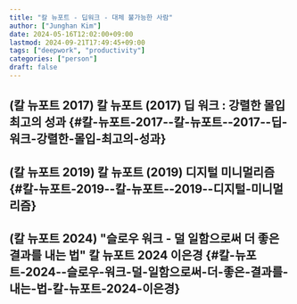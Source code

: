 ```yaml
---
title: "칼 뉴포트 - 딥워크 - 대체 불가능한 사람"
author: ["Junghan Kim"]
date: 2024-05-16T12:02:00+09:00
lastmod: 2024-09-21T17:49:45+09:00
tags: ["deepwork", "productivity"]
categories: ["person"]
draft: false
---
```


## (칼 뉴포트 2017) 칼 뉴포트 (2017) 딥 워크 : 강렬한 몰입 최고의 성과 {#칼-뉴포트-2017--칼-뉴포트--2017--딥-워크-강렬한-몰입-최고의-성과}


## (칼 뉴포트 2019) 칼 뉴포트 (2019) 디지털 미니멀리즘 {#칼-뉴포트-2019--칼-뉴포트--2019--디지털-미니멀리즘}


## (칼 뉴포트 2024) "슬로우 워크 - 덜 일함으로써 더 좋은 결과를 내는 법" 칼 뉴포트 2024 이은경 {#칼-뉴포트-2024--슬로우-워크-덜-일함으로써-더-좋은-결과를-내는-법-칼-뉴포트-2024-이은경}

